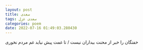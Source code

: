 ```yaml
---
layout: post
title: سعدی
tags: سعدی غزل
categories: poem
date: 2022-07-16 01:49:03.280430
---
```


خفتگان را خبر از محنت بیداران نیست / تا غمت پیش نیاید غم مردم نخوری